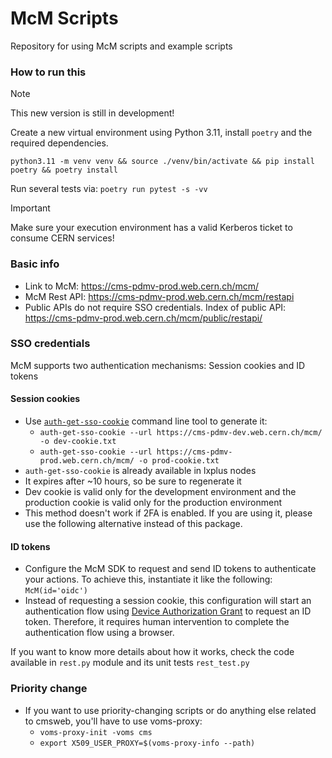 # McM Scripts
Repository for using McM scripts and example scripts

### How to run this
> [!NOTE]  
> This new version is still in development!

Create a new virtual environment using Python 3.11, install `poetry` and the required dependencies.

`python3.11 -m venv venv && source ./venv/bin/activate && pip install poetry && poetry install`

Run several tests via:
`poetry run pytest -s -vv`

> [!IMPORTANT]
> Make sure your execution environment has a valid Kerberos ticket to consume CERN services!

### Basic info
* Link to McM: https://cms-pdmv-prod.web.cern.ch/mcm/
* McM Rest API: https://cms-pdmv-prod.web.cern.ch/mcm/restapi
* Public APIs do not require SSO credentials. Index of public API: https://cms-pdmv-prod.web.cern.ch/mcm/public/restapi/

### SSO credentials
McM supports two authentication mechanisms: Session cookies and ID tokens

#### Session cookies
* Use [`auth-get-sso-cookie`](https://auth.docs.cern.ch/applications/command-line-tools/) command line tool to generate it:
    * `auth-get-sso-cookie --url https://cms-pdmv-dev.web.cern.ch/mcm/ -o dev-cookie.txt`
    * `auth-get-sso-cookie --url https://cms-pdmv-prod.web.cern.ch/mcm/ -o prod-cookie.txt`
* `auth-get-sso-cookie` is already available in lxplus nodes
* It expires after ~10 hours, so be sure to regenerate it
* Dev cookie is valid only for the development environment and the production cookie is valid only for the production environment
* This method doesn't work if 2FA is enabled. If you are using it, please use the following alternative instead of this package.

#### ID tokens
* Configure the McM SDK to request and send ID tokens to authenticate your actions. To achieve this, instantiate it like the following: `McM(id='oidc')`
* Instead of requesting a session cookie, this configuration will start an authentication flow using [Device Authorization Grant](https://auth0.com/docs/get-started/authentication-and-authorization-flow/device-authorization-flow) to request an ID token. Therefore, it requires
human intervention to complete the authentication flow using a browser.

If you want to know more details about how it works, check the code available in `rest.py` module and its unit tests `rest_test.py`

### Priority change
* If you want to use priority-changing scripts or do anything else related to cmsweb, you'll have to use voms-proxy:
    * `voms-proxy-init -voms cms`
    * `export X509_USER_PROXY=$(voms-proxy-info --path)`
